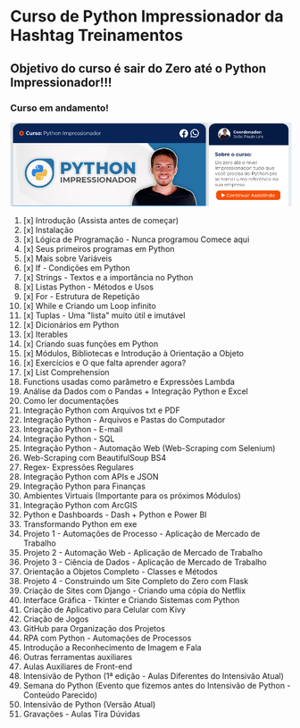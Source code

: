 # Curso de Python Impressionador da Hashtag Treinamentos

## Objetivo do curso é sair do Zero até o Python Impressionador!!!<br>
### Curso em andamento!<br>

<img src="./img/python-lira.png" alt="Imagem Python - Lira" ><br>

1. [x]  Introdução (Assista antes de começar)
2.  [x] Instalação
3.  [x] Lógica de Programação - Nunca programou Comece aqui
4. [x] Seus primeiros programas em Python
5. [x] Mais sobre Variáveis
6. [x] If - Condições em Python
7. [x] Strings - Textos e a importância no Python
8. [x] Listas Python - Métodos e Usos
9. [x] For - Estrutura de Repetição
10. [x] While e Criando um Loop infinito
11. [x] Tuplas - Uma "lista" muito útil e imutável
12. [x] Dicionários em Python
13. [x] Iterables
14. [x] Criando suas funções em Python
15.  [x] Módulos, Bibliotecas e Introdução à Orientação a Objeto
16. [x] Exercícios e O que falta aprender agora?
17. [x] List Comprehension
18. Functions usadas como parâmetro e Expressões Lambda
19. Análise da Dados com o Pandas + Integração Python e Excel
20. Como ler documentações
21. Integração Python com Arquivos txt e PDF
22. Integração Python - Arquivos e Pastas do Computador
23. Integração Python - E-mail
24. Integração Python - SQL
25. Integração Python - Automação Web (Web-Scraping com Selenium)
26. Web-Scraping com BeautifulSoup BS4
27. Regex- Expressões Regulares
28. Integração Python com APIs e JSON
29. Integração Python para Finanças
30. Ambientes Virtuais (Importante para os próximos Módulos)
31. Integração Python com ArcGIS
32. Python e Dashboards - Dash + Python e Power BI
33. Transformando Python em exe
34. Projeto 1 - Automações de Processo - Aplicação de Mercado de Trabalho
35. Projeto 2 - Automação Web - Aplicação de Mercado de Trabalho
36. Projeto 3 - Ciência de Dados - Aplicação de Mercado de Trabalho
37. Orientação a Objetos Completo - Classes e Métodos
38. Projeto 4 - Construindo um Site Completo do Zero com Flask
39. Criação de Sites com Django - Criando uma cópia do Netflix
40. Interface Gráfica - Tkinter e Criando Sistemas com Python
41. Criação de Aplicativo para Celular com Kivy
42. Criação de Jogos
43. GitHub para Organização dos Projetos
44. RPA com Python - Automações de Processos
45. Introdução a Reconhecimento de Imagem e Fala
46. Outras ferramentas auxiliares
47. Aulas Auxiliares de Front-end
48. Intensivão de Python (1ª edição - Aulas Diferentes do Intensivão Atual)
49. Semana do Python (Evento que fizemos antes do Intensivão de Python - Conteúdo Parecido)
50. Intensivão de Python (Versão Atual)
51. Gravações - Aulas Tira Dúvidas

